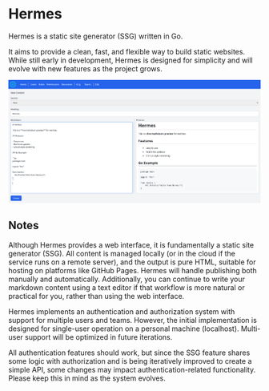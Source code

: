 # Hermes

Hermes is a static site generator (SSG) written in Go.

It aims to provide a clean, fast, and flexible way to build static websites. While still early in development, Hermes is designed for simplicity and will evolve with new features as the project grows.

![New Content Screenshot](docs/img/new-content.png)

## Notes

Although Hermes provides a web interface, it is fundamentally a static site generator (SSG). All content is managed locally (or in the cloud if the service runs on a remote server), and the output is pure HTML, suitable for hosting on platforms like GitHub Pages. Hermes will handle publishing both manually and automatically. Additionally, you can continue to write your markdown content using a text editor if that workflow is more natural or practical for you, rather than using the web interface.

Hermes implements an authentication and authorization system with support for multiple users and teams. However, the initial implementation is designed for single-user operation on a personal machine (localhost). Multi-user support will be optimized in future iterations.

All authentication features should work, but since the SSG feature shares some logic with authorization and is being iteratively improved to create a simple API, some changes may impact authentication-related functionality. Please keep this in mind as the system evolves.
